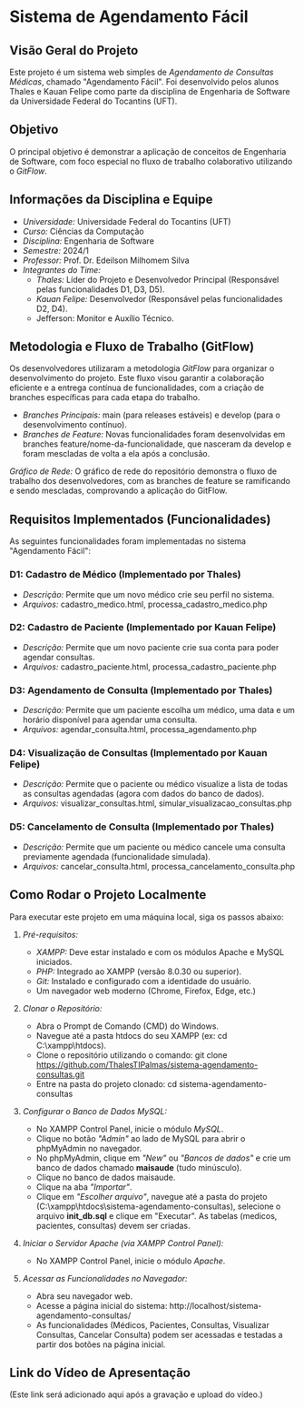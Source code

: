 # Sistema de Agendamento Fácil

## Visão Geral do Projeto
Este projeto é um sistema web simples de *Agendamento de Consultas Médicas*, chamado "Agendamento Fácil". Foi desenvolvido pelos alunos Thales e Kauan Felipe como parte da disciplina de Engenharia de Software da Universidade Federal do Tocantins (UFT).

## Objetivo
O principal objetivo é demonstrar a aplicação de conceitos de Engenharia de Software, com foco especial no fluxo de trabalho colaborativo utilizando o *GitFlow*.

## Informações da Disciplina e Equipe
* *Universidade:* Universidade Federal do Tocantins (UFT)
* *Curso:* Ciências da Computação
* *Disciplina:* Engenharia de Software
* *Semestre:* 2024/1
* *Professor:* Prof. Dr. Edeilson Milhomem Silva
* *Integrantes do Time:*
    * *Thales:* Líder do Projeto e Desenvolvedor Principal (Responsável pelas funcionalidades D1, D3, D5).
    * *Kauan Felipe:* Desenvolvedor (Responsável pelas funcionalidades D2, D4).
    * Jefferson: Monitor e Auxílio Técnico.

## Metodologia e Fluxo de Trabalho (GitFlow)
Os desenvolvedores utilizaram a metodologia *GitFlow* para organizar o desenvolvimento do projeto. Este fluxo visou garantir a colaboração eficiente e a entrega contínua de funcionalidades, com a criação de branches específicas para cada etapa do trabalho.

* *Branches Principais:* main (para releases estáveis) e develop (para o desenvolvimento contínuo).
* *Branches de Feature:* Novas funcionalidades foram desenvolvidas em branches feature/nome-da-funcionalidade, que nasceram da develop e foram mescladas de volta a ela após a conclusão.

*Gráfico de Rede:* O gráfico de rede do repositório demonstra o fluxo de trabalho dos desenvolvedores, com as branches de feature se ramificando e sendo mescladas, comprovando a aplicação do GitFlow.

## Requisitos Implementados (Funcionalidades)

As seguintes funcionalidades foram implementadas no sistema "Agendamento Fácil":

### D1: Cadastro de Médico (Implementado por Thales)
* *Descrição:* Permite que um novo médico crie seu perfil no sistema.
* *Arquivos:* cadastro_medico.html, processa_cadastro_medico.php

### D2: Cadastro de Paciente (Implementado por Kauan Felipe)
* *Descrição:* Permite que um novo paciente crie sua conta para poder agendar consultas.
* *Arquivos:* cadastro_paciente.html, processa_cadastro_paciente.php

### D3: Agendamento de Consulta (Implementado por Thales)
* *Descrição:* Permite que um paciente escolha um médico, uma data e um horário disponível para agendar uma consulta.
* *Arquivos:* agendar_consulta.html, processa_agendamento.php

### D4: Visualização de Consultas (Implementado por Kauan Felipe)
* *Descrição:* Permite que o paciente ou médico visualize a lista de todas as consultas agendadas (agora com dados do banco de dados).
* *Arquivos:* visualizar_consultas.html, simular_visualizacao_consultas.php

### D5: Cancelamento de Consulta (Implementado por Thales)
* *Descrição:* Permite que um paciente ou médico cancele uma consulta previamente agendada (funcionalidade simulada).
* *Arquivos:* cancelar_consulta.html, processa_cancelamento_consulta.php

## Como Rodar o Projeto Localmente
Para executar este projeto em uma máquina local, siga os passos abaixo:

1.  *Pré-requisitos:*
    * *XAMPP:* Deve estar instalado e com os módulos Apache e MySQL iniciados.
    * *PHP:* Integrado ao XAMPP (versão 8.0.30 ou superior).
    * *Git:* Instalado e configurado com a identidade do usuário.
    * Um navegador web moderno (Chrome, Firefox, Edge, etc.)

2.  *Clonar o Repositório:*
    * Abra o Prompt de Comando (CMD) do Windows.
    * Navegue até a pasta htdocs do seu XAMPP (ex: cd C:\xampp\htdocs).
    * Clone o repositório utilizando o comando:
        git clone https://github.com/ThalesTIPalmas/sistema-agendamento-consultas.git
    * Entre na pasta do projeto clonado: cd sistema-agendamento-consultas

3.  *Configurar o Banco de Dados MySQL:*
    * No XAMPP Control Panel, inicie o módulo *MySQL*.
    * Clique no botão *"Admin"* ao lado de MySQL para abrir o phpMyAdmin no navegador.
    * No phpMyAdmin, clique em *"New"* ou *"Bancos de dados"* e crie um banco de dados chamado **maisaude** (tudo minúsculo).
    * Clique no banco de dados maisaude.
    * Clique na aba *"Importar"*.
    * Clique em *"Escolher arquivo"*, navegue até a pasta do projeto (C:\xampp\htdocs\sistema-agendamento-consultas), selecione o arquivo **init_db.sql** e clique em "Executar". As tabelas (medicos, pacientes, consultas) devem ser criadas.

4.  *Iniciar o Servidor Apache (via XAMPP Control Panel):*
    * No XAMPP Control Panel, inicie o módulo *Apache*.

5.  *Acessar as Funcionalidades no Navegador:*
    * Abra seu navegador web.
    * Acesse a página inicial do sistema: http://localhost/sistema-agendamento-consultas/
    * As funcionalidades (Médicos, Pacientes, Consultas, Visualizar Consultas, Cancelar Consulta) podem ser acessadas e testadas a partir dos botões na página inicial.

## Link do Vídeo de Apresentação
(Este link será adicionado aqui após a gravação e upload do vídeo.)

